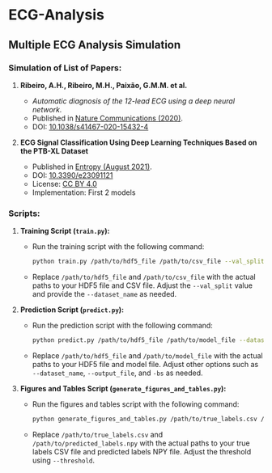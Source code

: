 # ECG-Analysis

## Multiple ECG Analysis Simulation

### Simulation of List of Papers:

1. **Ribeiro, A.H., Ribeiro, M.H., Paixão, G.M.M. et al.**
   - *Automatic diagnosis of the 12-lead ECG using a deep neural network.*
   - Published in [Nature Communications (2020)](https://www.nature.com/articles/s41467-020-15432-4).
   - DOI: [10.1038/s41467-020-15432-4](https://doi.org/10.1038/s41467-020-15432-4)

2. **ECG Signal Classification Using Deep Learning Techniques Based on the PTB-XL Dataset**
   - Published in [Entropy (August 2021)](https://www.mdpi.com/1099-4300/23/9/1121).
   - DOI: [10.3390/e23091121](https://doi.org/10.3390/e23091121)
   - License: [CC BY 4.0](https://creativecommons.org/licenses/by/4.0/)
   - Implementation: First 2 models

### Scripts:

1. **Training Script (`train.py`):**
   - Run the training script with the following command:
     ```bash
     python train.py /path/to/hdf5_file /path/to/csv_file --val_split 0.2 --dataset_name tracings
     ```
   - Replace `/path/to/hdf5_file` and `/path/to/csv_file` with the actual paths to your HDF5 file and CSV file. Adjust the `--val_split` value and provide the `--dataset_name` as needed.

2. **Prediction Script (`predict.py`):**
   - Run the prediction script with the following command:
     ```bash
     python predict.py /path/to/hdf5_file /path/to/model_file --dataset_name tracings --output_file ./dnn_output.npy -bs 32
     ```
   - Replace `/path/to/hdf5_file` and `/path/to/model_file` with the actual paths to your HDF5 file and model file. Adjust other options such as `--dataset_name`, `--output_file`, and `-bs` as needed.

3. **Figures and Tables Script (`generate_figures_and_tables.py`):**
   - Run the figures and tables script with the following command:
     ```bash
     python generate_figures_and_tables.py /path/to/true_labels.csv /path/to/predicted_labels.npy --threshold 0.6
     ```
   - Replace `/path/to/true_labels.csv` and `/path/to/predicted_labels.npy` with the actual paths to your true labels CSV file and predicted labels NPY file. Adjust the threshold using `--threshold`.


